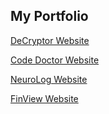 ## My Portfolio

[DeCryptor Website](https://decryptor.netlify.app/)

[Code Doctor Website](https://codedoctor.netlify.app/)

[NeuroLog Website](https://elegant-archimedes-c68a8e.netlify.app)

[FinView Website](https://jbeneroff.github.io/Stock-Data-Project/)
